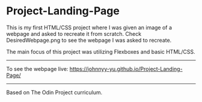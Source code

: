 # Project-Landing-Page

This is my first HTML/CSS project where I was given an image of a webpage and asked to recreate it from scratch.
Check DesiredWebpage.png to see the webpage I was asked to recreate.

The main focus of this project was utilizing Flexboxes and basic HTML/CSS.

---------------------------------------------

To see the webpage live: https://johnnyy-yu.github.io/Project-Landing-Page/

---------------------------------------------
Based on The Odin Project curriculum.